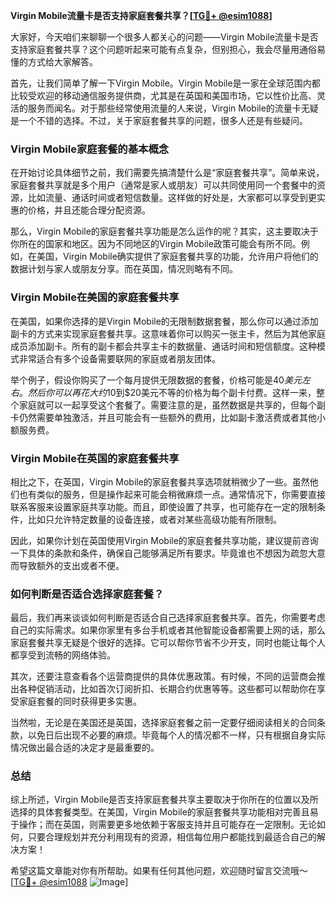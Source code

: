 **Virgin Mobile流量卡是否支持家庭套餐共享？[[TG💪+ @esim1088](https://t.me/s/esim1088)]**

大家好，今天咱们来聊聊一个很多人都关心的问题——Virgin Mobile流量卡是否支持家庭套餐共享？这个问题听起来可能有点复杂，但别担心，我会尽量用通俗易懂的方式给大家解答。

首先，让我们简单了解一下Virgin Mobile。Virgin Mobile是一家在全球范围内都比较受欢迎的移动通信服务提供商，尤其是在英国和美国市场，它以性价比高、灵活的服务而闻名。对于那些经常使用流量的人来说，Virgin Mobile的流量卡无疑是一个不错的选择。不过，关于家庭套餐共享的问题，很多人还是有些疑问。

### Virgin Mobile家庭套餐的基本概念

在开始讨论具体细节之前，我们需要先搞清楚什么是“家庭套餐共享”。简单来说，家庭套餐共享就是多个用户（通常是家人或朋友）可以共同使用同一个套餐中的资源，比如流量、通话时间或者短信数量。这样做的好处是，大家都可以享受到更实惠的价格，并且还能合理分配资源。

那么，Virgin Mobile的家庭套餐共享功能是怎么运作的呢？其实，这主要取决于你所在的国家和地区。因为不同地区的Virgin Mobile政策可能会有所不同。例如，在美国，Virgin Mobile确实提供了家庭套餐共享的功能，允许用户将他们的数据计划与家人或朋友分享。而在英国，情况则略有不同。

### Virgin Mobile在美国的家庭套餐共享

在美国，如果你选择的是Virgin Mobile的无限制数据套餐，那么你可以通过添加副卡的方式来实现家庭套餐共享。这意味着你可以购买一张主卡，然后为其他家庭成员添加副卡。所有的副卡都会共享主卡的数据量、通话时间和短信额度。这种模式非常适合有多个设备需要联网的家庭或者朋友团体。

举个例子，假设你购买了一个每月提供无限数据的套餐，价格可能是$40美元左右。然后你可以再花大约$10到$20美元不等的价格为每个副卡付费。这样一来，整个家庭就可以一起享受这个套餐了。需要注意的是，虽然数据是共享的，但每个副卡仍然需要单独激活，并且可能会有一些额外的费用，比如副卡激活费或者其他小额服务费。

### Virgin Mobile在英国的家庭套餐共享

相比之下，在英国，Virgin Mobile的家庭套餐共享选项就稍微少了一些。虽然他们也有类似的服务，但是操作起来可能会稍微麻烦一点。通常情况下，你需要直接联系客服来设置家庭共享功能。而且，即使设置了共享，也可能存在一定的限制条件，比如只允许特定数量的设备连接，或者对某些高级功能有所限制。

因此，如果你计划在英国使用Virgin Mobile的家庭套餐共享功能，建议提前咨询一下具体的条款和条件，确保自己能够满足所有要求。毕竟谁也不想因为疏忽大意而导致额外的支出或者不便。

### 如何判断是否适合选择家庭套餐？

最后，我们再来谈谈如何判断是否适合自己选择家庭套餐共享。首先，你需要考虑自己的实际需求。如果你家里有多台手机或者其他智能设备都需要上网的话，那么家庭套餐共享无疑是个很好的选择。它可以帮你节省不少开支，同时也能让每个人都享受到流畅的网络体验。

其次，还要注意查看各个运营商提供的具体优惠政策。有时候，不同的运营商会推出各种促销活动，比如首次订阅折扣、长期合约优惠等等。这些都可以帮助你在享受家庭套餐的同时获得更多实惠。

当然啦，无论是在美国还是英国，选择家庭套餐之前一定要仔细阅读相关的合同条款，以免日后出现不必要的麻烦。毕竟每个人的情况都不一样，只有根据自身实际情况做出最合适的决定才是最重要的。

### 总结

综上所述，Virgin Mobile是否支持家庭套餐共享主要取决于你所在的位置以及所选择的具体套餐类型。在美国，Virgin Mobile的家庭套餐共享功能相对完善且易于操作；而在英国，则需要更多地依赖于客服支持并且可能存在一定限制。无论如何，只要合理规划并充分利用现有的资源，相信每位用户都能找到最适合自己的解决方案！

希望这篇文章能对你有所帮助。如果有任何其他问题，欢迎随时留言交流哦～ [[TG💪+ @esim1088](https://t.me/s/esim1088) ![Image](https://i.postimg.cc/4NQfJmqS/Snipaste-2025-05-13-00-14-12.png)]